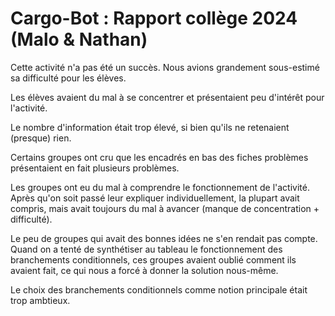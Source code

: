 # Cargo-Bot : Rapport collège 2024 (Malo & Nathan)

Cette activité n'a pas été un succès. Nous avions grandement sous-estimé sa difficulté pour les élèves.

Les élèves avaient du mal à se concentrer et présentaient peu d'intérêt pour l'activité.

Le nombre d'information était trop élevé, si bien qu'ils ne retenaient (presque) rien.

Certains groupes ont cru que les encadrés en bas des fiches problèmes présentaient en fait plusieurs problèmes.

Les groupes ont eu du mal à comprendre le fonctionnement de l'activité. Après qu'on soit passé leur expliquer individuellement, la plupart avait compris, mais avait toujours du mal à avancer (manque de concentration + difficulté).

Le peu de groupes qui avait des bonnes idées ne s'en rendait pas compte. Quand on a tenté de synthétiser au tableau le fonctionnement des branchements conditionnels, ces groupes avaient oublié comment ils avaient fait, ce qui nous a forcé à donner la solution nous-même.

Le choix des branchements conditionnels comme notion principale était trop ambtieux.
